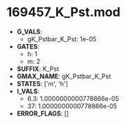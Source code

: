 # 169457_K_Pst.mod

- **G_VALS**:
  - gK_Pstbar_K_Pst: 1e-05
- **GATES**:
  - h: 1
  - m: 2
- **SUFFIX**: K_Pst
- **GMAX_NAME**: gK_Pstbar_K_Pst
- **STATES**: ['m', 'h']
- **I_VALS**:
  - 6.3: 1.0000000000778866e-05
  - 37: 1.0000000000778866e-05
- **ERROR_FLAGS**: []
